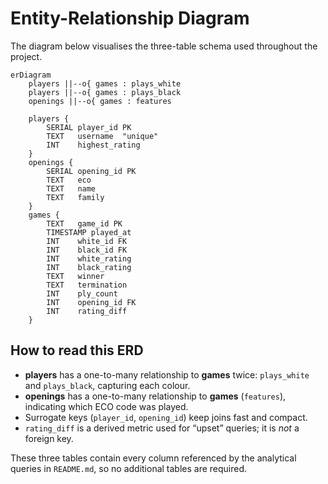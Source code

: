# Entity-Relationship Diagram

The diagram below visualises the three-table schema used throughout the project.

```mermaid
erDiagram
    players ||--o{ games : plays_white
    players ||--o{ games : plays_black
    openings ||--o{ games : features

    players {
        SERIAL player_id PK
        TEXT   username  "unique"
        INT    highest_rating
    }
    openings {
        SERIAL opening_id PK
        TEXT   eco
        TEXT   name
        TEXT   family
    }
    games {
        TEXT   game_id PK
        TIMESTAMP played_at
        INT    white_id FK
        INT    black_id FK
        INT    white_rating
        INT    black_rating
        TEXT   winner
        TEXT   termination
        INT    ply_count
        INT    opening_id FK
        INT    rating_diff
    }
```

## How to read this ERD

- **players** has a one-to-many relationship to **games** twice: `plays_white` and `plays_black`, capturing each colour.
- **openings** has a one-to-many relationship to **games** (`features`), indicating which ECO code was played.
- Surrogate keys (`player_id`, `opening_id`) keep joins fast and compact.
- `rating_diff` is a derived metric used for “upset” queries; it is *not* a foreign key.

These three tables contain every column referenced by the analytical queries in `README.md`, so no additional tables are required.
